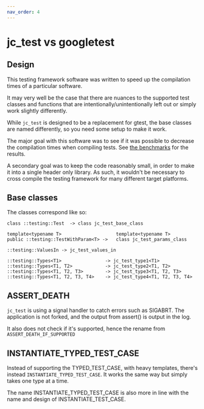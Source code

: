 ```yaml
---
nav_order: 4
---
```


# jc_test vs googletest

## Design

This testing framework software was written to speed up the compilation
times of a particular software.

It may very well be the case that there are nuances to the supported test classes and functions
that are intentionally/unintentionally left out or simply work slightly differently.

While `jc_test` is designed to be a replacement for gtest,
the base classes are named differently, so you need some setup to make it work.

The major goal with this software was to see if it was possible to decrease the compilation
times when compiling tests. See [the benchmarks](./benchmarks.md) for the results.

A secondary goal was to keep the code reasonably small, in order to make it into a single header only library.
As such, it wouldn't be necessary to cross compile the testing framework for many different target platforms.


## Base classes

The classes correspond like so:

    class ::testing::Test  -> class jc_test_base_class

    template<typename T>                    template<typename T>
    public ::testing::TestWithParam<T> ->   class jc_test_params_class

    ::testing::ValuesIn -> jc_test_values_in

    ::testing::Types<T1>                -> jc_test_type1<T1>
    ::testing::Types<T1, T2>            -> jc_test_type2<T1, T2>
    ::testing::Types<T1, T2, T3>        -> jc_test_type3<T1, T2, T3>
    ::testing::Types<T1, T2, T3, T4>    -> jc_test_type4<T1, T2, T3, T4>

## ASSERT_DEATH

`jc_test` is using a signal handler to catch errors such as SIGABRT.
The application is not forked, and the output from assert() is output in the log.

It also does not check if it's supported, hence the rename from `ASSERT_DEATH_IF_SUPPORTED`

## INSTANTIATE_TYPED_TEST_CASE

Instead of supporting the TYPED_TEST_CASE, with heavy templates, there's instead `INSTANTIATE_TYPED_TEST_CASE`. It works the same way but simply takes one type at a time.

The name INSTANTIATE_TYPED_TEST_CASE is also more in line with the name and design of INSTANTIATE_TEST_CASE.
